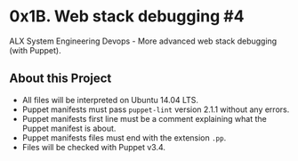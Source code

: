 # 0x1B. Web stack debugging #4 #

ALX System Engineering Devops - More advanced web stack debugging (with Puppet).


## About this Project

- All files will be interpreted on Ubuntu 14.04 LTS.
- Puppet manifests must pass `puppet-lint` version 2.1.1 without any errors.
- Puppet manifests first line must be a comment explaining what the Puppet manifest is about.
- Puppet manifests files must end with the extension `.pp`.
- Files will be checked with Puppet v3.4.
